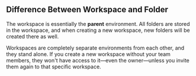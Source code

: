 ## Difference Between Workspace and Folder

The workspace is essentially the **parent** environment. All folders are stored in the workspace, and when creating a new workspace, new folders will be created there as well.

Workspaces are completely separate environments from each other, and they stand alone. If you create a new workspace without your team members, they won't have access to it—even the owner—unless you invite them again to that specific workspace.